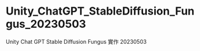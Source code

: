 # Unity_ChatGPT_StableDiffusion_Fungus_20230503
 Unity Chat GPT Stable Diffusion Fungus 實作 20230503
